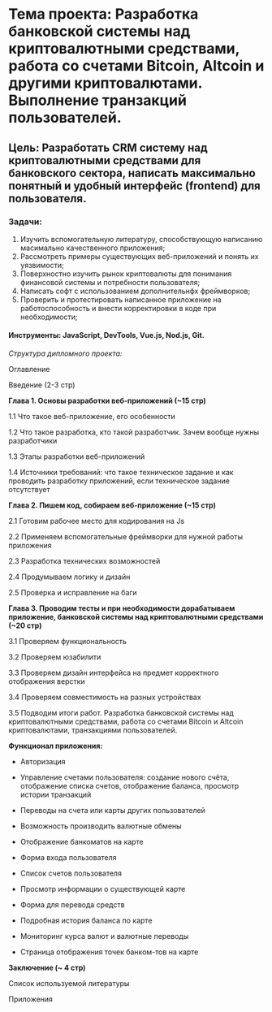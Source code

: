 # Тема проекта: Разработка банковской системы над криптовалютными средствами, работа со счетами Bitcoin, Altcoin и другими криптовалютами. Выполнение транзакций пользователей.

## Цель: Разработать CRM систему над криптовалютными средствами для банковского сектора, написать максимально понятный и удобный интерфейс (frontend) для пользователя. ##

### Задачи: ###
1.	Изучить вспомогательную литературу, способствующую написанию масимально качественного приложения;
2.	Рассмотреть примеры существующих веб-приложений и понять их уязвимости;
3.	Поверхностно изучить рынок криптовалюты для понимания финансовой системы и потребности пользователя; 
4.	Написать софт с использованием дополнительнфх фреймворков;
5.	Проверить и протестировать написанное приложение на работоспособность и внести корректировки в коде при необходимости;
	
#### Инструменты: JavaScript, DevTools, Vue.js, Nod.js, Git. 

*Структура дипломного проекта:*

Оглавление

Введение (2-3 стр)

**Глава 1. Основы разработки 
веб-приложений (~15 стр)**

1.1 Что такое 
веб-приложение, его особенности

1.2 Что такое разработка, кто такой разработчик. Зачем вообще нужны разработчики

1.3 Этапы разработки веб-приложений

1.4 Источники требований: что такое техническое задание и как проводить разработку приложений, если техническое задание отсутствует

**Глава 2. Пишем код, собираем веб-приложение (~15 стр)**

2.1 Готовим рабочее место для кодирования на Js

2.2 Применяем вспомогательные фреймворки для нужной работы приложения

2.3 Разработка технических возможностей

2.4 Продумываем логику и дизайн

2.5 Проверка и исправление на баги

**Глава 3. Проводим тесты и при необходимости дорабатываем приложение, банковской системы над криптовалютными средствами (~20 стр)**

3.1 Проверяем функциональность

3.2 Проверяем юзабилити

3.3 Проверяем дизайн интерфейса на предмет корректного отображения верстки

3.4 Проверяем совместимость на разных устройствах

3.5 Подводим итоги работ. Разработка банковской системы над криптовалютными средствами, работа со счетами Bitcoin и Altcoin криптовалютами, транзакциями пользователей.

**Функционал приложения:**

* Авторизация 
* Управление счетами пользователя: создание нового счёта, отображение списка  счетов, отображение баланса, просмотр истории транзакций 

* Переводы на счета или карты других пользователей 

* Возможность производить валютные обмены 

* Отображение банкоматов на карте 

* Форма входа пользователя 

* Список счетов пользователя 

* Просмотр информации о существующей карте 

* Форма для перевода средств 

* Подробная история баланса по карте 

* Мониторинг курса валют и валютные переводы 

* Страница отображения точек банком-тов на карте

**Заключение (~ 4 стр)**

Список используемой литературы

Приложения

